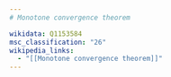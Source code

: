 ```yaml
---
# Monotone convergence theorem

wikidata: Q1153584
msc_classification: "26"
wikipedia_links:
  - "[[Monotone convergence theorem]]"
---
```

